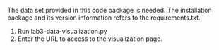 The data set provided in this code package is needed.
The installation package and its version information refers to the requirements.txt.

1. Run lab3-data-visualization.py
2. Enter the URL to access to the visualization page.